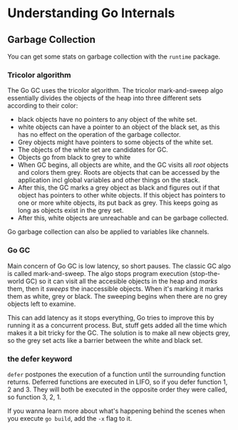 # Understanding Go Internals

## Garbage Collection

You can get some stats on garbage collection with the `runtime` package.

### Tricolor algorithm

The Go GC uses the tricolor algorithm. The tricolor mark-and-sweep algo essentially divides the objects of the heap into three different sets according to their color:

- black objects have no pointers to any object of the white set.
- white objects can have a pointer to an object of the black set, as this has no effect on the operation of the garbage collector.
- Grey objects might have pointers to some objects of the white set. 
- The objects of the white set are candidates for GC.
- Objects go from black to grey to white
- When GC begins, all objects are white, and the GC visits all *root* objects and colors them grey. Roots are objects that can be accessed by the application incl global variables and other things on the stack.
- After this, the GC marks a grey object as black and figures out if that object has pointers to other white objects. If this object has pointers to one or more white objects, its put back as grey. This keeps going as long as objects exist in the grey set.
- After this, white objects are unreachable and can be garbage collected.

Go garbage collection can also be applied to variables like channels.

### Go GC

Main concern of Go GC is low latency, so short pauses. The classic GC algo is called mark-and-sweep. The algo stops program execution (stop-the-world GC) so it can visit all the accesible objects in the heap and *marks* them, then it *sweeps* the inaccessible objects. When it's marking it marks them as white, grey or black. The sweeping begins when there are no grey objects left to examine.

This can add latency as it stops everything, Go tries to improve this by running it as a concurrent process. But, stuff gets added all the time which makes it a bit tricky for the GC. The solution is to make all new objects grey, so the grey set acts like a barrier between the white and black set.

### the defer keyword

`defer` postpones the execution of a function until the surrounding function returns. Deferred functions are executed in LIFO, so if you defer function 1, 2 and 3. They will both be executed in the opposite order they were called, so function 3, 2, 1.

If you wanna learn more about what's happening behind the scenes when you execute `go build`, add the `-x` flag to it.
